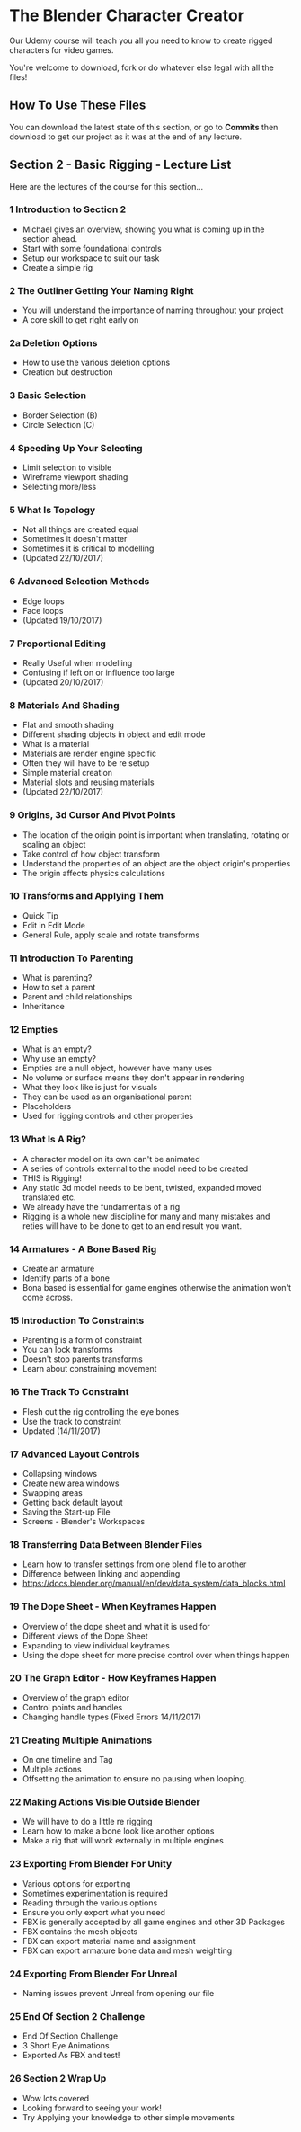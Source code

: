 # The Blender Character Creator
Our Udemy course will teach you all you need to know to create rigged characters for video games.

You're welcome to download, fork or do whatever else legal with all the files!

## How To Use These Files
You can download the latest state of this section, or go to **Commits** then download to get our project as it was at the end of any lecture.

## Section 2 - Basic Rigging - Lecture List
Here are the lectures of the course for this section...

### 1 Introduction to Section 2
+ Michael gives an overview, showing you what is coming up in the section ahead.
+ Start with some foundational controls
+ Setup our workspace to suit our task
+ Create a simple rig

### 2 The Outliner Getting Your Naming Right
+ You will understand the importance of naming throughout your project
+ A core skill to get right early on

### 2a Deletion Options
+ How to use the various deletion options
+ Creation but destruction

### 3 Basic Selection
+ Border Selection (B)
+ Circle Selection (C)

### 4 Speeding Up Your Selecting
+ Limit selection to visible
+ Wireframe viewport shading
+ Selecting more/less

### 5 What Is Topology
+ Not all things are created equal
+ Sometimes it doesn't matter
+ Sometimes it is critical to modelling
+ (Updated 22/10/2017)

### 6 Advanced Selection Methods
+ Edge loops
+ Face loops
+ (Updated 19/10/2017)

### 7 Proportional Editing
+ Really Useful when modelling
+ Confusing if left on or influence too large
+ (Updated 20/10/2017)

### 8 Materials And Shading
+ Flat and smooth shading
+ Different shading objects in object and edit mode
+ What is a material
+ Materials are render engine specific
+ Often they will have to be re setup
+ Simple material creation
+ Material slots and reusing materials
+ (Updated 22/10/2017)

### 9 Origins, 3d Cursor And Pivot Points
+ The location of the origin point is important when translating, rotating or scaling an object
+ Take control of how object transform
+ Understand the properties of an object are the object origin's properties
+ The origin affects physics calculations

### 10 Transforms and Applying Them
+ Quick Tip
+ Edit in Edit Mode
+ General Rule, apply scale and rotate transforms

### 11 Introduction To Parenting
+ What is parenting?
+ How to set a parent
+ Parent and child relationships
+ Inheritance

### 12 Empties
+ What is an empty?
+ Why use an empty?
+ Empties are a null object, however have many uses
+ No volume or surface means they don't appear in rendering
+ What they look like is just for visuals
+ They can be used as an organisational parent
+ Placeholders
+ Used for rigging controls and other properties

### 13 What Is A Rig?
+ A character model on its own can't be animated
+ A series of controls external to the model need to be created
+ THIS is Rigging!
+ Any static 3d model needs to be bent, twisted, expanded moved translated etc.
+ We already have the fundamentals of a rig
+ Rigging is a whole new discipline for many and many mistakes and reties will have to be done to get to an end result you want.

### 14 Armatures - A Bone Based Rig
+ Create an armature
+ Identify parts of a bone
+ Bona based is essential for game engines otherwise the animation won't come across.

### 15 Introduction To Constraints
+ Parenting is a form of constraint
+ You can lock transforms
+ Doesn't stop parents transforms
+ Learn about constraining movement

### 16 The Track To Constraint
+ Flesh out the rig controlling the eye bones
+ Use the track to constraint
+ Updated (14/11/2017) 

### 17 Advanced Layout Controls
+ Collapsing windows
+ Create new area windows
+ Swapping areas
+ Getting back default layout
+ Saving the Start-up File
+ Screens - Blender's Workspaces

### 18 Transferring Data Between Blender Files
+ Learn how to transfer settings from one blend file to another
+ Difference between linking and appending
+ https://docs.blender.org/manual/en/dev/data_system/data_blocks.html

### 19 The Dope Sheet - When Keyframes Happen
+ Overview of the dope sheet and what it is used for
+ Different views of the Dope Sheet
+ Expanding to view individual keyframes
+ Using the dope sheet for more precise control over when things happen

### 20 The Graph Editor - How Keyframes Happen
+ Overview of the graph editor
+ Control points and handles
+ Changing handle types
(Fixed Errors 14/11/2017)

### 21 Creating Multiple Animations
+ On one timeline and Tag
+ Multiple actions
+ Offsetting the animation to ensure no pausing when looping.

### 22 Making Actions Visible Outside Blender
+ We will have to do a little re rigging
+ Learn how to make a bone look like another options
+ Make a rig that will work externally in multiple engines

### 23 Exporting From Blender For Unity
+ Various options for exporting
+ Sometimes experimentation is required
+ Reading through the various options
+ Ensure you only export what you need
+ FBX is generally accepted by all game engines and other 3D Packages
+ FBX contains the mesh objects
+ FBX can export material name and assignment
+ FBX can export armature bone data and mesh weighting

### 24 Exporting From Blender For Unreal
+ Naming issues prevent Unreal from opening our file

### 25 End Of Section 2 Challenge
+ End Of Section Challenge
+ 3 Short Eye Animations
+ Exported As FBX and test!

### 26 Section 2 Wrap Up
+ Wow lots covered
+ Looking forward to seeing your work!
+ Try Applying your knowledge to other simple movements
